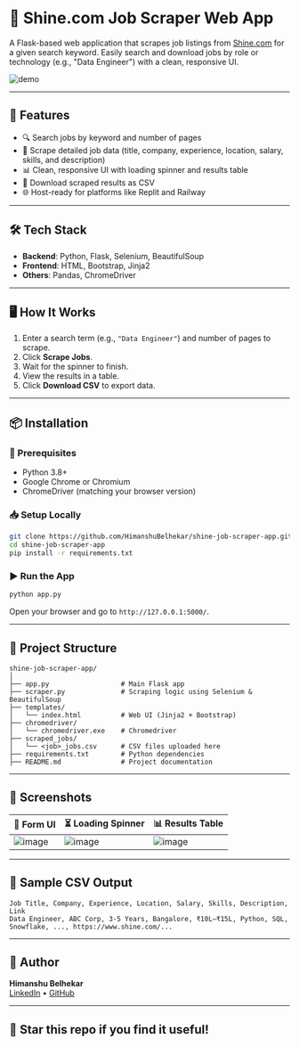 # 💼 Shine.com Job Scraper Web App

A Flask-based web application that scrapes job listings from [Shine.com](https://www.shine.com) for a given search keyword. Easily search and download jobs by role or technology (e.g., "Data Engineer") with a clean, responsive UI.

![demo](https://github.com/user-attachments/assets/50c05f76-e27d-45dc-a9c2-477f9d62989b)

---

## 🚀 Features

- 🔍 Search jobs by keyword and number of pages
- 📄 Scrape detailed job data (title, company, experience, location, salary, skills, and description)
- 📊 Clean, responsive UI with loading spinner and results table
- 💾 Download scraped results as CSV
- 🌐 Host-ready for platforms like Replit and Railway

---

## 🛠️ Tech Stack

- **Backend**: Python, Flask, Selenium, BeautifulSoup
- **Frontend**: HTML, Bootstrap, Jinja2
- **Others**: Pandas, ChromeDriver

---

## 🖥️ How It Works

1. Enter a search term (e.g., `"Data Engineer"`) and number of pages to scrape.
2. Click **Scrape Jobs**.
3. Wait for the spinner to finish.
4. View the results in a table.
5. Click **Download CSV** to export data.

---

## 📦 Installation

### 🔧 Prerequisites

- Python 3.8+
- Google Chrome or Chromium
- ChromeDriver (matching your browser version)

### 📥 Setup Locally

```bash
git clone https://github.com/HimanshuBelhekar/shine-job-scraper-app.git
cd shine-job-scraper-app
pip install -r requirements.txt
```

### ▶️ Run the App

```bash
python app.py
```

Open your browser and go to `http://127.0.0.1:5000/`.

---

## 📁 Project Structure

```
shine-job-scraper-app/
│
├── app.py                  # Main Flask app
├── scraper.py              # Scraping logic using Selenium & BeautifulSoup
├── templates/
│   └── index.html          # Web UI (Jinja2 + Bootstrap)
├── chromedriver/
│   └── chromedriver.exe    # Chromedriver
├── scraped_jobs/
│   └── <job>_jobs.csv      # CSV files uploaded here
├── requirements.txt        # Python dependencies
├── README.md               # Project documentation
```

---

## 📸 Screenshots

| 🧾 Form UI | ⏳ Loading Spinner | 📊 Results Table |
|-----------|------------------|------------------|
| ![image](https://github.com/user-attachments/assets/dea15048-b9c9-413c-a7c7-74a0d9f2c788) | ![image](https://github.com/user-attachments/assets/58c0f3b7-619c-4ed8-a042-b3721d7a6560) | ![image](https://github.com/user-attachments/assets/272f40f3-e70c-48c5-8eb6-20a23505f001)|

---

## 📎 Sample CSV Output

```csv
Job Title, Company, Experience, Location, Salary, Skills, Description, Link
Data Engineer, ABC Corp, 3-5 Years, Bangalore, ₹10L–₹15L, Python, SQL, Snowflake, ..., https://www.shine.com/...
```

---

## 👤 Author

**Himanshu Belhekar**  
[LinkedIn](https://www.linkedin.com/in/himanshu-belhekar/) • [GitHub](https://github.com/HimanshuBelhekar)

---

## 🌟 Star this repo if you find it useful!
